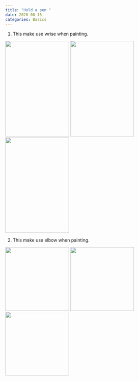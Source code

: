 ```yaml
---
title: "Hold a pen "
date: 2020-08-15
categories: Basics
---
```


1. This make use wrise when painting.

<img src="https://i.postimg.cc/0yJdqDHp/Hand1-2.jpg" width="200px" height="300px" />
<img src="https://i.postimg.cc/JhNNsm80/Hand1-1.jpg" width="200px" height="300px" />
<img src="https://i.postimg.cc/QN0qgXTW/Hand1-3.jpg" width="200px" height="300px" />

2. This make use elbow when painting.

<img src="https://i.postimg.cc/xdDGj8WB/Hand2-1.jpg" width="200px" height="200px" />
<img src="https://i.postimg.cc/5NySnZBK/Hand2-2.jpg" width="200px" height="200px" />
<img src="https://i.postimg.cc/SNP75DVS/Hand2-3.jpg" width="200px" height="200px" />

[jekyll-docs]: https://jekyllrb.com/docs/home
[jekyll-gh]: https://github.com/jekyll/jekyll
[jekyll-talk]: https://talk.jekyllrb.com/
